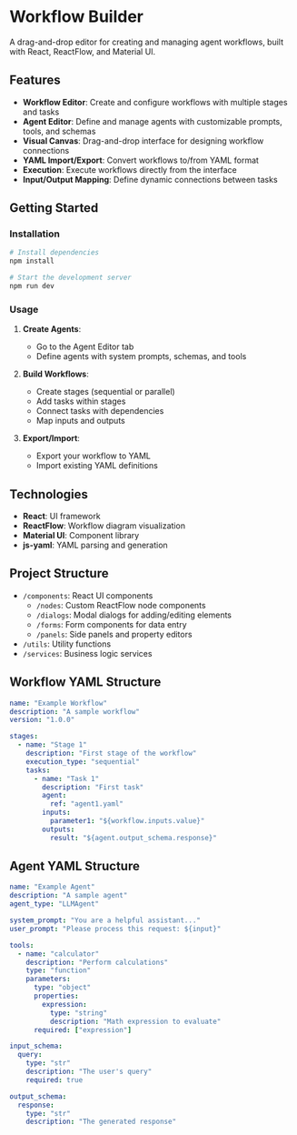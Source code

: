 # Workflow Builder

A drag-and-drop editor for creating and managing agent workflows, built with React, ReactFlow, and Material UI.

## Features

- **Workflow Editor**: Create and configure workflows with multiple stages and tasks
- **Agent Editor**: Define and manage agents with customizable prompts, tools, and schemas
- **Visual Canvas**: Drag-and-drop interface for designing workflow connections
- **YAML Import/Export**: Convert workflows to/from YAML format
- **Execution**: Execute workflows directly from the interface
- **Input/Output Mapping**: Define dynamic connections between tasks 

## Getting Started

### Installation

```bash
# Install dependencies
npm install

# Start the development server
npm run dev
```

### Usage

1. **Create Agents**: 
   - Go to the Agent Editor tab
   - Define agents with system prompts, schemas, and tools

2. **Build Workflows**:
   - Create stages (sequential or parallel)
   - Add tasks within stages
   - Connect tasks with dependencies
   - Map inputs and outputs

3. **Export/Import**:
   - Export your workflow to YAML
   - Import existing YAML definitions

## Technologies

- **React**: UI framework
- **ReactFlow**: Workflow diagram visualization
- **Material UI**: Component library
- **js-yaml**: YAML parsing and generation

## Project Structure

- `/components`: React UI components
  - `/nodes`: Custom ReactFlow node components
  - `/dialogs`: Modal dialogs for adding/editing elements
  - `/forms`: Form components for data entry
  - `/panels`: Side panels and property editors
- `/utils`: Utility functions
- `/services`: Business logic services

## Workflow YAML Structure

```yaml
name: "Example Workflow"
description: "A sample workflow"
version: "1.0.0"

stages:
  - name: "Stage 1"
    description: "First stage of the workflow"
    execution_type: "sequential"
    tasks:
      - name: "Task 1"
        description: "First task"
        agent:
          ref: "agent1.yaml"
        inputs:
          parameter1: "${workflow.inputs.value}"
        outputs:
          result: "${agent.output_schema.response}"
```

## Agent YAML Structure

```yaml
name: "Example Agent"
description: "A sample agent"
agent_type: "LLMAgent"

system_prompt: "You are a helpful assistant..."
user_prompt: "Please process this request: ${input}"

tools:
  - name: "calculator"
    description: "Perform calculations"
    type: "function"
    parameters:
      type: "object"
      properties:
        expression:
          type: "string"
          description: "Math expression to evaluate"
      required: ["expression"]

input_schema:
  query:
    type: "str"
    description: "The user's query"
    required: true

output_schema:
  response:
    type: "str"
    description: "The generated response"
```